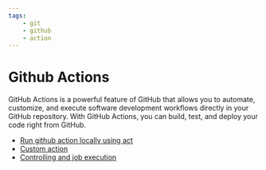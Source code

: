 ```yaml
---
tags:
    - git
    - github
    - action
---
```


# Github Actions

GitHub Actions is a powerful feature of GitHub that allows you to automate, customize, and execute software development workflows directly in your GitHub repository. With GitHub Actions, you can build, test, and deploy your code right from GitHub.

- [Run github action locally using act](github_action_run_local.md)
- [Custom action](github_action_using_custom_actions.md)
- [Controlling and job execution](github_action_controlling_workflow_and_job_execution.md)

